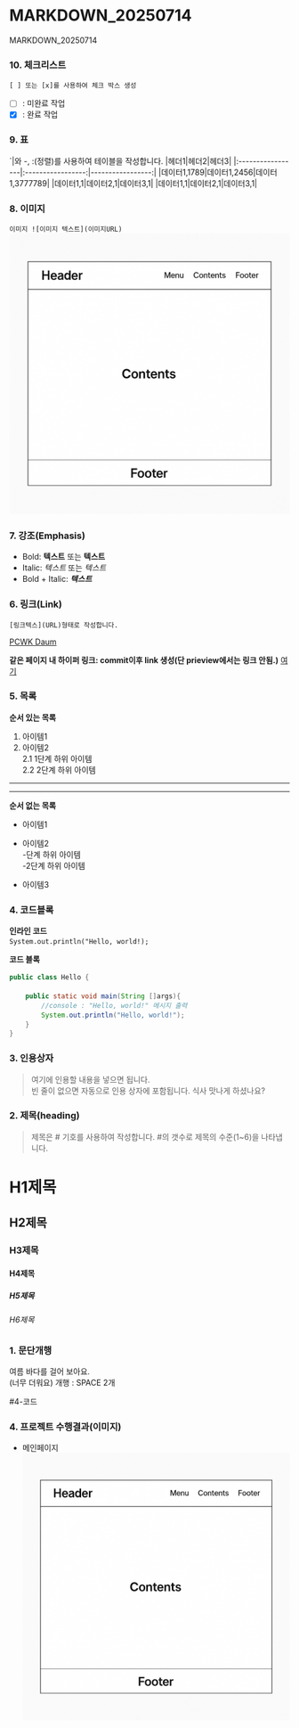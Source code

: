 # MARKDOWN_20250714
MARKDOWN_20250714

### 10. 체크리스트
`[ ] 또는 [x]를 사용하여 체크 박스 생성`  
- [ ] : 미완료 작업  
- [x] : 완료 작업  
### 9. 표
`|와 -, :(정렬)를 사용하여 테이블을 작성합니다.
|헤더1|헤더2|헤더3|
|:-----------------|:-----------------:|-----------------:|
|데이터1,1789|데이터1,2456|데이터1,3777789|
|데이터1,1|데이터2,1|데이터3,1|
|데이터1,1|데이터2,1|데이터3,1|

### 8. 이미지
`이미지 ![이미지 텍스트](이미지URL)`
![레이아웃](https://github.com/YangSeungHyunn/MARKDOWN_20250714/blob/main/doc/layout.png)


### 7. 강조(Emphasis)
- Bold: **텍스트** 또는 __텍스트__
- Italic: *텍스트* 또는 _텍스트_
- Bold + Italic: ***텍스트***

### 6. 링크(Link)
`[링크텍스](URL)형태로 작성합니다.`

[PCWK Daum](https://cafe.daum.net/pcwk)

**같은 페이지 내 하이퍼 링크: commit이후 link 생성(단 prieview에서는 링크 안됨.)**
[여기](#3-인용상자)

### 5. 목록
**순서 있는 목록**
1. 아이템1  
2. 아이템2  
   2.1 1단계 하위 아이템  
   2.2 2단계 하위 아이템
---
***
**순서 없는 목록**  
- 아이템1  
+ 아이템2  
  -단계 하위 아이템  
  -2단계 하위 아이템  
* 아이템3 


### 4. 코드블록
**인라인 코드**  
`System.out.println("Hello, world!);`  

**코드 블록**
```java
public class Hello {

	public static void main(String []args){
		//console : "Hello, world!" 메시지 출력
		System.out.println("Hello, world!");
	}
}
```

### 3. 인용상자
>여기에 인용할 내용을 넣으면 됩니다.  
>빈 줄이 없으면 자동으로 인용 상자에 포함됩니다.
식사 맛나게 하셨나요?

### 2. 제목(heading)
>제목은 # 기호를 사용하여 작성합니다. #의 갯수로 제목의 수준(1~6)을 나타냅니다.
# H1제목
## H2제목
### H3제목
#### H4제목
##### H5제목
###### H6제목

### 1. 문단개행
여름 바다를 걸어 보아요.  
(너무 더워요)
개행 : SPACE 2개

#4-코드


### 4. 프로젝트 수행결과(이미지)  

- 메인페이지
![메인페이지](https://github.com/YangSeungHyunn/MARKDOWN_20250714/blob/main/doc/layout.png)
